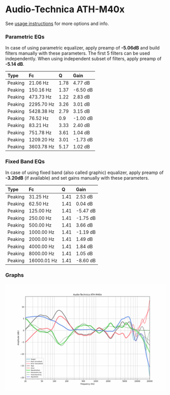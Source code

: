 # Audio-Technica ATH-M40x
See [usage instructions](https://github.com/jaakkopasanen/AutoEq#usage) for more options and info.

### Parametric EQs
In case of using parametric equalizer, apply preamp of **-5.06dB** and build filters manually
with these parameters. The first 5 filters can be used independently.
When using independent subset of filters, apply preamp of **-5.14 dB**.

| Type    | Fc         |    Q | Gain     |
|:--------|:-----------|:-----|:---------|
| Peaking | 21.06 Hz   | 1.78 | 4.77 dB  |
| Peaking | 150.16 Hz  | 1.37 | -6.50 dB |
| Peaking | 473.73 Hz  | 1.22 | 2.83 dB  |
| Peaking | 2295.70 Hz | 3.26 | 3.01 dB  |
| Peaking | 5428.38 Hz | 2.79 | 3.15 dB  |
| Peaking | 76.52 Hz   | 0.9  | -1.00 dB |
| Peaking | 83.21 Hz   | 3.33 | 2.40 dB  |
| Peaking | 751.78 Hz  | 3.61 | 1.04 dB  |
| Peaking | 1209.20 Hz | 3.01 | -1.73 dB |
| Peaking | 3603.78 Hz | 5.17 | 1.02 dB  |

### Fixed Band EQs
In case of using fixed band (also called graphic) equalizer, apply preamp of **-3.20dB**
(if available) and set gains manually with these parameters.

| Type    | Fc          |    Q | Gain     |
|:--------|:------------|:-----|:---------|
| Peaking | 31.25 Hz    | 1.41 | 2.53 dB  |
| Peaking | 62.50 Hz    | 1.41 | 0.04 dB  |
| Peaking | 125.00 Hz   | 1.41 | -5.47 dB |
| Peaking | 250.00 Hz   | 1.41 | -1.75 dB |
| Peaking | 500.00 Hz   | 1.41 | 3.66 dB  |
| Peaking | 1000.00 Hz  | 1.41 | -1.19 dB |
| Peaking | 2000.00 Hz  | 1.41 | 1.49 dB  |
| Peaking | 4000.00 Hz  | 1.41 | 1.84 dB  |
| Peaking | 8000.00 Hz  | 1.41 | 1.05 dB  |
| Peaking | 16000.01 Hz | 1.41 | -8.60 dB |

### Graphs
![](./Audio-Technica%20ATH-M40x.png)